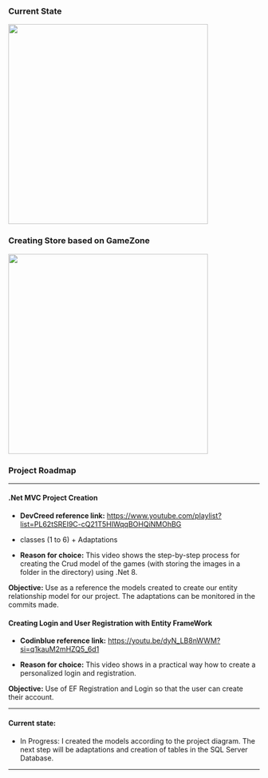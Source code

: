 ### Current State
<img style="width:400px" src="https://github.com/AugustoOmena/ProdutosZone/assets/122471298/c19c2677-9c5b-4595-ae86-34dca8580956">


### Creating Store based on GameZone
<img style="width:400px" src="https://github.com/AugustoOmena/ProdutosZone/assets/122471298/f2c21318-aa66-481a-bb94-17e7b84b2646">

### Project Roadmap
---

#### .Net MVC Project Creation
- **DevCreed reference link:** https://www.youtube.com/playlist?list=PL62tSREI9C-cQ21T5HIWqqBOHQiNMOhBG
- classes (1 to 6) + Adaptations
  
- **Reason for choice:** This video shows the step-by-step process for creating the Crud model of the games (with storing the images in a folder in the directory) using .Net 8.

**Objective:** Use as a reference the models created to create our entity relationship model for our project. The adaptations can be monitored in the commits made.

#### Creating Login and User Registration with Entity FrameWork
- **Codinblue reference link:** https://youtu.be/dyN_LB8nWWM?si=q1kauM2mHZQ5_6d1
  
- **Reason for choice:** This video shows in a practical way how to create a personalized login and registration.
  
**Objective:** Use of EF Registration and Login so that the user can create their account.

---
#### Current state:
- In Progress: I created the models according to the project diagram. The next step will be adaptations and creation of tables in the SQL Server Database.

---




  

  

